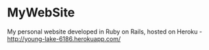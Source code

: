 # MyWebSite
My personal website developed in Ruby on Rails, hosted on Heroku - http://young-lake-6186.herokuapp.com/
